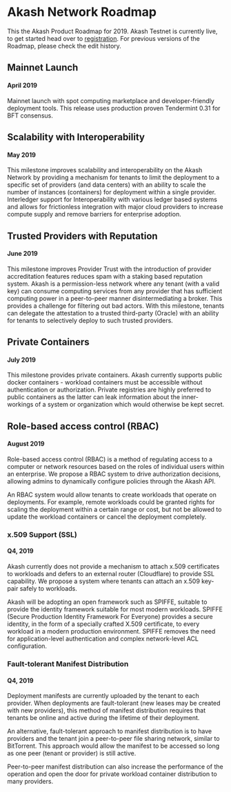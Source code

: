 # Akash Network Roadmap

This the Akash Product Roadmap for 2019. Akash Testnet is currently live, to get started head over to [registration](https://akash.network/testnet/). For previous versions of the Roadmap, please check the edit history.

## Mainnet Launch
#### April 2019
Mainnet launch with spot computing marketplace and developer-friendly deployment tools. This release uses production proven Tendermint 0.31 for BFT consensus.


## Scalability with Interoperability
#### May 2019
This milestone improves scalability and interoperability on the Akash Network by providing a mechanism for tenants to limit the deployment to a specific set of providers (and data centers) with an ability to scale the number of instances (containers) for deployment within a single provider. Interledger support for Interoperability with various ledger based systems and allows for frictionless integration with major cloud providers to increase compute supply and remove barriers for enterprise adoption.


## Trusted Providers with Reputation
#### June 2019
This milestone improves Provider Trust with the introduction of provider accreditation features reduces spam with a staking based reputation system. Akash is a permission-less network where any tenant (with a valid key) can consume computing services from any provider that has sufficient computing power in a peer-to-peer manner disintermediating a broker. This provides a challenge for filtering out bad actors. With this milestone, tenants can delegate the attestation to a trusted third-party (Oracle) with an ability for tenants to selectively deploy to such trusted providers. 


## Private Containers
#### July 2019
This milestone provides private containers. Akash currently supports public docker containers - workload containers must be accessible without authentication or authorization.  Private registries are highly preferred to public containers as the latter can leak information about the inner-workings of a system or organization which would otherwise be kept secret.

## Role-based access control (RBAC)
#### August 2019
Role-based access control (RBAC) is a method of regulating access to a computer or network resources based on the roles of individual users within an enterprise. We propose a RBAC system to drive authorization decisions, allowing admins to dynamically configure policies through the Akash API.

An RBAC system would allow tenants to create workloads that operate on deployments.  For example, remote workloads could be granted rights for scaling the deployment within a certain range or cost, but not be allowed to update the workload containers or cancel the deployment completely.

### x.509 Support (SSL)
#### Q4, 2019
Akash currently does not provide a mechanism to attach x.509 certificates to workloads and defers to an external router (Cloudflare) to provide SSL capability. We propose a system where tenants can attach an x.509 key-pair safely to workloads.

Akash will be adopting an open framework such as SPIFFE, suitable to provide the identity framework suitable for most modern workloads. SPIFFE (Secure Production Identity Framework For Everyone) provides a secure identity, in the form of a specially crafted X.509 certificate, to every workload in a modern production environment. SPIFFE removes the need for application-level authentication and complex network-level ACL configuration.

### Fault-tolerant Manifest Distribution
#### Q4, 2019
Deployment manifests are currently uploaded by the tenant to each provider.  When deployments are fault-tolerant (new leases may be created with new providers), this method of manifest distribution requires that tenants be online and active during the lifetime of their deployment.

An alternative, fault-tolerant approach to manifest distribution is to have providers and the tenant join a peer-to-peer file sharing network, similar to BitTorrent.  This approach would allow the manifest to be accessed so long as one peer (tenant or provider) is still active.

Peer-to-peer manifest distribution can also increase the performance of the operation and open the door for private workload container distribution to many providers.
